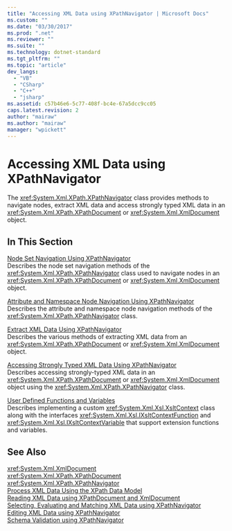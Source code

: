 ```yaml
---
title: "Accessing XML Data using XPathNavigator | Microsoft Docs"
ms.custom: ""
ms.date: "03/30/2017"
ms.prod: ".net"
ms.reviewer: ""
ms.suite: ""
ms.technology: dotnet-standard
ms.tgt_pltfrm: ""
ms.topic: "article"
dev_langs: 
  - "VB"
  - "CSharp"
  - "C++"
  - "jsharp"
ms.assetid: c57b46e6-5c77-408f-bc4e-67a5dcc9cc05
caps.latest.revision: 2
author: "mairaw"
ms.author: "mairaw"
manager: "wpickett"
---
```

# Accessing XML Data using XPathNavigator
The <xref:System.Xml.XPath.XPathNavigator> class provides methods to navigate nodes, extract XML data and access strongly typed XML data in an <xref:System.Xml.XPath.XPathDocument> or <xref:System.Xml.XmlDocument> object.  
  
## In This Section  
 [Node Set Navigation Using XPathNavigator](../../../../docs/standard/data/xml/node-set-navigation-using-xpathnavigator.md)  
 Describes the node set navigation methods of the <xref:System.Xml.XPath.XPathNavigator> class used to navigate nodes in an <xref:System.Xml.XPath.XPathDocument> or <xref:System.Xml.XmlDocument> object.  
  
 [Attribute and Namespace Node Navigation Using XPathNavigator](../../../../docs/standard/data/xml/attribute-and-namespace-node-navigation-using-xpathnavigator.md)  
 Describes the attribute and namespace node navigation methods of the <xref:System.Xml.XPath.XPathNavigator> class.  
  
 [Extract XML Data Using XPathNavigator](../../../../docs/standard/data/xml/extract-xml-data-using-xpathnavigator.md)  
 Describes the various methods of extracting XML data from an <xref:System.Xml.XPath.XPathDocument> or <xref:System.Xml.XmlDocument> object.  
  
 [Accessing Strongly Typed XML Data Using XPathNavigator](../../../../docs/standard/data/xml/accessing-strongly-typed-xml-data-using-xpathnavigator.md)  
 Describes accessing strongly-typed XML data in an <xref:System.Xml.XPath.XPathDocument> or <xref:System.Xml.XmlDocument> object using the <xref:System.Xml.XPath.XPathNavigator> class.  
  
 [User Defined Functions and Variables](../../../../docs/standard/data/xml/user-defined-functions-and-variables.md)  
 Describes implementing a custom <xref:System.Xml.Xsl.XsltContext> class along with the interfaces <xref:System.Xml.Xsl.IXsltContextFunction> and <xref:System.Xml.Xsl.IXsltContextVariable> that support extension functions and variables.  
  
## See Also  
 <xref:System.Xml.XmlDocument>   
 <xref:System.Xml.XPath.XPathDocument>   
 <xref:System.Xml.XPath.XPathNavigator>   
 [Process XML Data Using the XPath Data Model](../../../../docs/standard/data/xml/process-xml-data-using-the-xpath-data-model.md)   
 [Reading XML Data using XPathDocument and XmlDocument](../../../../docs/standard/data/xml/reading-xml-data-using-xpathdocument-and-xmldocument.md)   
 [Selecting, Evaluating and Matching XML Data using XPathNavigator](../../../../docs/standard/data/xml/selecting-evaluating-and-matching-xml-data-using-xpathnavigator.md)   
 [Editing XML Data using XPathNavigator](../../../../docs/standard/data/xml/editing-xml-data-using-xpathnavigator.md)   
 [Schema Validation using XPathNavigator](../../../../docs/standard/data/xml/schema-validation-using-xpathnavigator.md)